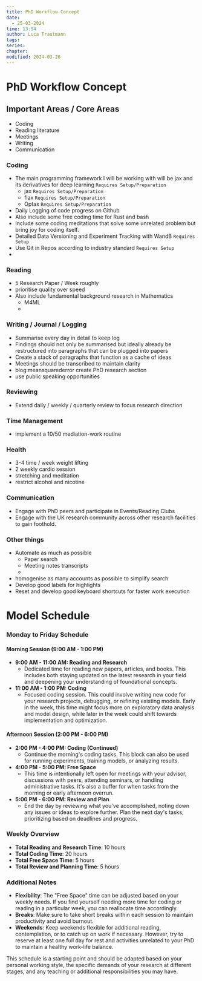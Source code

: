 ```yaml
---
title: PhD Workflow Concept
date:
  - 25-03-2024
time: 13:54
author: Luca Trautmann
tags: 
series: 
chapter: 
modified: 2024-03-26
---
```

# PhD Workflow Concept
## Important Areas / Core Areas
- Coding 
- Reading literature
- Meetings
- Writing
- Communication


### Coding
- The main programming framework I will be working with will be jax and its derivatives for deep learning `Requires Setup/Preparation`
	- jax `Requires Setup/Preparation`
	- flax `Requires Setup/Preparation`
	- Optax `Requires Setup/Preparation`
- Daily Logging of code progress on Github
- Also include some free coding time for Rust and bash
- Include some coding meditations that solve some unrelated problem but bring joy for coding itself. 
- Detailed Data Versioning and Experiment Tracking with WandB `Requires Setup`
- Use Git in Repos according to industry standard `Requires Setup`
- 

### Reading
- 5 Research Paper / Week roughly 
- prioritise quality over speed
- Also include fundamental background research in Mathematics
	- M4ML
	- 

### Writing / Journal / Logging
- Summarise every day in detail to keep log
- Findings should not only be summarised but ideally already be restructured into paragraphs that can be plugged into papers
- Create a stack of paragraphs that function as a cache of ideas
- Meetings should be transcribed to maintain clarity
- blog:meansquarederror create PhD research section
- use public speaking opportunities

### Reviewing
- Extend daily / weekly / quarterly review to focus research direction

### Time Management
- implement a 10/50 mediation-work routine

### Health
- 3-4 time / week weight lifting
- 2 weekly cardio session
- stretching and meditation
- restrict alcohol and nicotine

### Communication
- Engage with PhD peers and participate in Events/Reading Clubs
- Engage with the UK research community across other research facilities to gain foothold. 

### Other things
- Automate as much as possible
	- Paper search
	- Meeting notes transcripts
	- 
- homogenise as many accounts as possible to simplify search
- Develop good labels for highlights 
- Reset and develop good keyboard shortcuts for faster work execution



# Model Schedule
### Monday to Friday Schedule

#### Morning Session (9:00 AM - 1:00 PM)
- **9:00 AM - 11:00 AM: Reading and Research**
  - Dedicated time for reading new papers, articles, and books. This includes both staying updated on the latest research in your field and deepening your understanding of foundational concepts.
- **11:00 AM - 1:00 PM: Coding**
  - Focused coding session. This could involve writing new code for your research projects, debugging, or refining existing models. Early in the week, this time might focus more on exploratory data analysis and model design, while later in the week could shift towards implementation and optimization.

#### Afternoon Session (2:00 PM - 6:00 PM)
- **2:00 PM - 4:00 PM: Coding (Continued)**
  - Continue the morning's coding tasks. This block can also be used for running experiments, training models, or analyzing results.
- **4:00 PM - 5:00 PM: Free Space**
  - This time is intentionally left open for meetings with your advisor, discussions with peers, attending seminars, or handling administrative tasks. It's also a buffer for when tasks from the morning or early afternoon overrun.
- **5:00 PM - 6:00 PM: Review and Plan**
  - End the day by reviewing what you've accomplished, noting down any issues or ideas to explore further. Plan the next day's tasks, prioritizing based on deadlines and progress.

### Weekly Overview

- **Total Reading and Research Time**: 10 hours
- **Total Coding Time**: 20 hours
- **Total Free Space Time**: 5 hours
- **Total Review and Planning Time**: 5 hours

### Additional Notes

- **Flexibility**: The "Free Space" time can be adjusted based on your weekly needs. If you find yourself needing more time for coding or reading in a particular week, you can reallocate time accordingly.
- **Breaks**: Make sure to take short breaks within each session to maintain productivity and avoid burnout.
- **Weekends**: Keep weekends flexible for additional reading, contemplation, or to catch up on work if necessary. However, try to reserve at least one full day for rest and activities unrelated to your PhD to maintain a healthy work-life balance.

This schedule is a starting point and should be adapted based on your personal working style, the specific demands of your research at different stages, and any teaching or additional responsibilities you may have.










